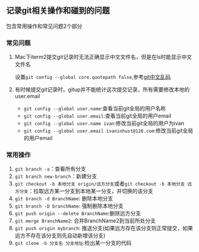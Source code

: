 ## 记录git相关操作和碰到的问题

包含常用操作和常见问题2个部分

### 常见问题

1. Mac下iterm2提交git记录时无法正确显示中文文件名，但是在ls时能显示中文文件名

    设置`git config --global core.quotepath false`,参考[git中文乱码](http://blog.csdn.net/zhanlanmg/article/details/49862779)

1. 有时候提交git记录时，gitup并不能统计这次提交记录，所有需要修改本地的user.email
    
    - `git config --global user.name`:查看当前git全局的用户名称
    - `git config --global user.email`:查看当前git全局的用户email
    - `git config --global user.name ivan`:修改当前git全局的用户为ivan
    - `git config --global user.email ivaninhust@126.com`:修改当前git全局的用户email

### 常用操作

1. `git branch -a`：查看所有分支 
2. `git branch new-branch`：新建分支
3. `git checkout -b 本地分支 origin/远方分支`或者`git checkout -b 本地分支 远方分支`：拉取远方某一分支到本地某一分支，并切换的该分支
4. `git branch -d BranchName`: 删除本地分支
5. `git branch -D branchName`: 强制删除本地分支
6. `git push origin --delete BranchName`:删除远方分支
7. `git merge BranchName2`: 合并BranchName2到当前所处分支
8. `git push origin mybranch`: 推送分支(如果远方存在该分支则正常提交，如果远方不存在该分支则先自动新增该分支)
9. `git clone -b 分支名 分支地址`:检出某一分支的代码
